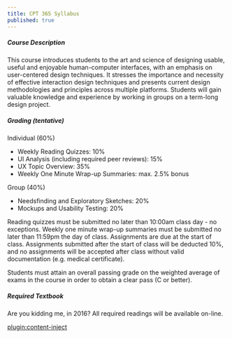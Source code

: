 ```yaml
---
title: CPT 365 Syllabus
published: true
---
```


##### Course Description
This course introduces students to the art and science of designing usable, useful and enjoyable human-computer interfaces, with an emphasis on user-centered design techniques. It stresses the importance and necessity of effective interaction design techniques and presents current design methodologies and principles across multiple platforms. Students will gain valuable knowledge and experience by working in groups on a term-long design project.  

##### Grading (tentative)
Individual (60%)  
* Weekly Reading Quizzes: 10%  
* UI Analysis (including required peer reviews): 15%  
* UX Topic Overview: 35%  
* Weekly One Minute Wrap-up Summaries: max. 2.5% bonus  

Group (40%)  
* Needsfinding and Exploratory Sketches: 20%  
* Mockups and Usability Testing: 20%  

Reading quizzes must be submitted no later than 10:00am class day - no exceptions. Weekly one minute wrap-up summaries must be submitted no later than 11:59pm the day of class. Assignments are due at the start of class. Assignments submitted after the start of class will be deducted 10%, and no assignments will be accepted after class without valid documentation (e.g. medical certificate).  

Students must attain an overall passing grade on the weighted average of exams in the course in order to obtain a clear pass (C or better).  

##### Required Textbook
Are you kidding me, in 2016? All required readings will be available on-line.

[plugin:content-inject](/sidebar)
